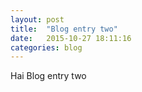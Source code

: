 ```yaml
---
layout: post
title:  "Blog entry two"
date:   2015-10-27 18:11:16
categories: blog
---
```


Hai Blog entry two
